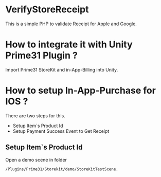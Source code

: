 # VerifyStoreReceipt
 This is a simple PHP to validate Receipt for Apple and Google. 

# How to integrate it with Unity Prime31 Plugin ?

  Import Prime31 StoreKit and in-App-Billing into Unity.
  
# How to setup In-App-Purchase for IOS ? 

There are two steps for this.
  
  - Setup Item`s Product Id
  - Setup Payment Success Event to Get Receipt 

## Setup Item`s Product Id

  Open a demo scene in folder 
  ```
  /Plugins/Prime31/Storekit/demo/StoreKitTestScene.
  ```


